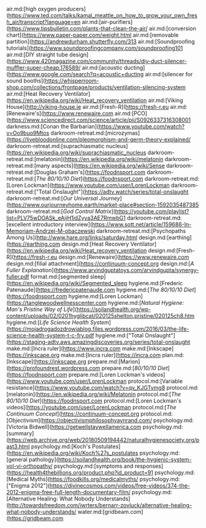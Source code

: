 air.md:[high oxygen producers](https://www.ted.com/talks/kamal_meattle_on_how_to_grow_your_own_fresh_air/transcript?language=en
air.md:[air-purifiers](https://www.tipsbulletin.com/plants-that-clean-the-air/
air.md:[conversion chart](https://www.paper-paper.com/weight.html
air.md:[removable partition](https://andrewdurham.shutterfly.com/313
air.md:[Soundproofing tutorials](https://www.soundproofingcompany.com/soundproofing101
air.md:[DIY straight tube design](https://www.420magazine.com/community/threads/diy-duct-silencer-muffler-super-cheap.176589/
air.md:[acoustic ducting](https://www.google.com/search?q=acoustic+ducting
air.md:[silencer for sound booths](https://whisperroom-shop.com/collections/frontpage/products/ventilation-silencing-system
air.md:[Heat Recovery Ventilator](https://en.wikipedia.org/wiki/Heat_recovery_ventilation
air.md:[Viking House](http://viking-house.ie
air.md:[Fresh-R](https://fresh-r.eu
air.md:[Renewaire's](https://www.renewaire.com
air.md:[PCO](https://www.sciencedirect.com/science/article/pii/S0926337316308001
darkness.md:[Conan the Barbarian](https://www.youtube.com/watch?v=Oo9buo9Mtos
darkroom-retreat.md:[microzymas](https://livebloodonline.com/pleomorphism-and-germ-theory-explained/
darkroom-retreat.md:[suprachiasmatic nucleus](https://en.wikipedia.org/wiki/suprachiasmatic_nucleus
darkroom-retreat.md:[melatonin](https://en.wikipedia.org/wiki/melatonin
darkroom-retreat.md:[many aspects](https://en.wikipedia.org/wiki/Sense
darkroom-retreat.md:[Douglas Graham's](https://foodnsport.com
darkroom-retreat.md:[*The 80/10/10 Diet*](https://foodnsport.com
darkroom-retreat.md:[Loren Lockman](https://www.youtube.com/user/LorenLockman
darkroom-retreat.md:["Total Onslaught"](https://adtv.watch/series/total-onslaught
darkroom-retreat.md:[*Our Universal Journey*](https://www.ourjourneyhome.earth/market-place#section-1592035487385
darkroom-retreat.md:[*God Control Matrix*](https://youtube.com/playlist?list=PLV75wDOASk_eAijH1idZyya3AE7RmwbG1
darkroom-retreat.md:[excellent introductory interview](https://www.sott.net/article/159686-In-Memoriam-Andrzej-M-obaczewski
darkroom-retreat.md:[Psychopaths Among Us](http://www.hare.org/links/saturday.html
design.md:[earthing](https://earthing.com
design.md:[Heat Recovery Ventilator](https://en.wikipedia.org/wiki/Heat_recovery_ventilation
design.md:[Fresh-R](https://fresh-r.eu
design.md:[Renewaire](https://www.renewaire.com
design.md:[filial attachment](https://continuum-concept.org
design.md:[*A Fuller Explanation*](https://www.arvindguptatoys.com/arvindgupta/synergy-fuller.pdf
format.md:[segmented sleep](https://en.wikipedia.org/wiki/Segmented_sleep
hygiene.md:[Frederic Patenaude](https://fredericpatenaude.com
hygiene.md:[*The 80/10/10 Diet*](https://foodnsport.com
hygiene.md:[Loren Lockman](https://tanglewoodwellnesscenter.com
hygiene.md:[*Natural Hygiene: Man's Pristine Way of Life*](https://soilandhealth.org/wp-content/uploads/02/0201hyglibcat/020125shelton.pristine/020125ch8.htm
hygiene.md:[*Life Science Health System*](https://mojadrogadozdrowiablog.files.wordpress.com/2016/03/the-life-science-health-system-t-c-fry.pdf
hygiene.md:["Total Onslaught"](https://staging-adtv.aws.amazingdiscoveries.org/series/total-onslaught
make.md:[Incra ruler](https://www.incra.com
make.md:[Inkscape](https://inkscape.org
make.md:[Incra ruler](https://incra.com
plan.md:[Inkscape](https://inkscape.org
prepare.md:[Marion](https://profoundrest.wordpress.com
prepare.md:[*80/10/10 Diet*](https://foodnsport.com
prepare.md:[Loren Lockman's videos](https://www.youtube.com/user/LorenLockman
protocol.md:[Variable resistance](https://www.youtube.com/watch?v=qv_KJGTvmg8
protocol.md:[melatonin](https://en.wikipedia.org/wiki/Melatonin‎
protocol.md:[*The 80/10/10 Diet*](https://foodnsport.com
protocol.md:[Loren Lockman's videos](https://youtube.com/user/LorenLockman
protocol.md:[*The Continuum Concept*](https://continuum-concept.org
protocol.md:[*Objectivism*](https://objectivismphilosophyaynrand.com/
psychology.md:[Victoria Bidwell](https://getwellstaywellamerica.com
psychology.md:[summary](https://web.archive.org/web/20180509194442/naturalhygienesociety.org/past3.html
psychology.md:[Koch's Postulates](https://en.wikipedia.org/wiki/Koch%27s_postulates
psychology.md:[general pathology](https://soilandhealth.org/book/the-hygienic-system-vol-vi-orthopathy/
psychology.md:[symptoms and responses](https://health4thebillions.org/product.php?id_product=91
psychology.md:[Medical Myths](https://foodkills.org/medicalmyths/
psychology.md:["Enigma 2012"](https://divinecosmos.com/videos/free-videos/374-the-2012-enigma-free-full-length-documentary-film/
psychology.md:[Alternative Healing: What Nobody Understands](http://towardsfreedom.com/iwrters/bernarr-zovluck/alternative-healing-what-nobody-understands/
water.md:[gridbeam.com](https://gridbeam.com
